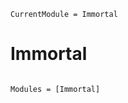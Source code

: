 ```@meta
CurrentModule = Immortal
```

# Immortal

```@index
```

```@autodocs
Modules = [Immortal]
```
